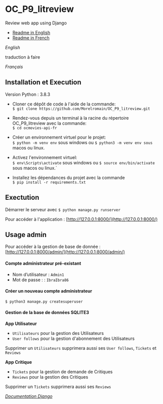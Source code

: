 # OC_P9_litreview
Review web app using Django

* [Readme in English](#english)  
* [Readme in French](#français)  

*English*

traduction à faire

*Français*

## Installation et Execution

Version Python : 3.8.3  

- Cloner ce dépôt de code à l'aide de la commande:  
`$ git clone https://github.com/Morelromain/OC_P9_litreview.git`

- Rendez-vous depuis un terminal à la racine du répertoire OC_P9_litreview avec la commande:  
`$ cd ocmovies-api-fr`

- Créer un environnement virtuel pour le projet:  
`$ python -m venv env` sous windows ou `$ python3 -m venv env sous` macos ou linux.

- Activez l'environnement virtuel:  
`$ env\Scripts\activate` sous windows ou `$ source env/bin/activate` sous macos ou linux.`

- Installez les dépendances du projet avec la commande  
`$ pip install -r requirements.txt`

## Exectution

Démarrer le serveur avec `$ python manage.py runserver`

Pour accéder à l'application : [http://127.0.0.1:8000/](http://127.0.0.1:8000/)

## Usage admin

Pour accéder à la gestion de base de donnée : [http://127.0.0.1:8000/admin/](http://127.0.0.1:8000/admin/)

#### Compte administrateur pré-existant
- Nom d’utilisateur : `Admin1`
- Mot de passe : : `IbraIbra86`

#### Créer un nouveau compte administrateur

`$ python3 manage.py createsuperuser`

#### Gestion de la base de données SQLITE3

__App Utilisateur__  

- `Utilisateurs` pour la gestion des Utilisateurs
- `User follows` pour la gestion d'abonnement des Utilisateurs

Supprimer un `Utilisateurs` supprimera aussi ses `User follows`, `Tickets` et `Reviews`

__App Critique__  

- `Tickets` pour la gestion de demande de Critiques
- `Reviews` pour la gestion des Critiques

Supprimer un `Tickets` supprimera aussi ses `Reviews`

*[Documentation Django](https://docs.djangoproject.com/fr/3.1/)*
